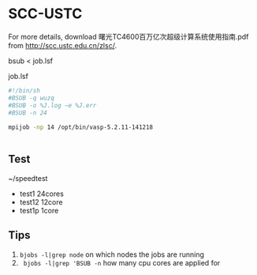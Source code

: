 # SCC-USTC

For more details, download 曙光TC4600百万亿次超级计算系统使用指南.pdf from http://scc.ustc.edu.cn/zlsc/.

bsub < job.lsf

job.lsf
```sh
#!/bin/sh
#BSUB -q wuzq
#BSUB -o %J.log −e %J.err
#BSUB -n 24
 
mpijob -np 14 /opt/bin/vasp-5.2.11-141218
 
```
## Test

~/speedtest
- test1 24cores
- test12 12core
- test1p 1core

## Tips
1. `bjobs -l|grep node` on which nodes the jobs are running
2. ` bjobs -l|grep 'BSUB -n` how many cpu cores are applied for